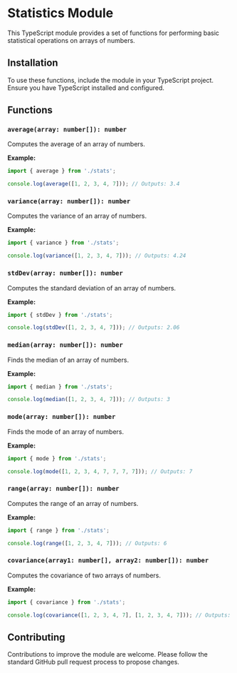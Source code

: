 # Statistics Module

This TypeScript module provides a set of functions for performing basic statistical operations on arrays of numbers.

## Installation

To use these functions, include the module in your TypeScript project. Ensure you have TypeScript installed and configured.

## Functions

### `average(array: number[]): number`

Computes the average of an array of numbers.

**Example:**
```typescript
import { average } from './stats';

console.log(average([1, 2, 3, 4, 7])); // Outputs: 3.4
```

### `variance(array: number[]): number`

Computes the variance of an array of numbers.

**Example:**
```typescript
import { variance } from './stats';

console.log(variance([1, 2, 3, 4, 7])); // Outputs: 4.24
```

### `stdDev(array: number[]): number`

Computes the standard deviation of an array of numbers.

**Example:**
```typescript
import { stdDev } from './stats';

console.log(stdDev([1, 2, 3, 4, 7])); // Outputs: 2.06
```

### `median(array: number[]): number`

Finds the median of an array of numbers.

**Example:**
```typescript
import { median } from './stats';

console.log(median([1, 2, 3, 4, 7])); // Outputs: 3
```

### `mode(array: number[]): number`

Finds the mode of an array of numbers.

**Example:**
```typescript
import { mode } from './stats';

console.log(mode([1, 2, 3, 4, 7, 7, 7, 7])); // Outputs: 7
```

### `range(array: number[]): number`

Computes the range of an array of numbers.

**Example:**
```typescript
import { range } from './stats';

console.log(range([1, 2, 3, 4, 7])); // Outputs: 6
```

### `covariance(array1: number[], array2: number[]): number`

Computes the covariance of two arrays of numbers.

**Example:**
```typescript
import { covariance } from './stats';

console.log(covariance([1, 2, 3, 4, 7], [1, 2, 3, 4, 7])); // Outputs: 4.24
```


## Contributing

Contributions to improve the module are welcome. Please follow the standard GitHub pull request process to propose changes.
